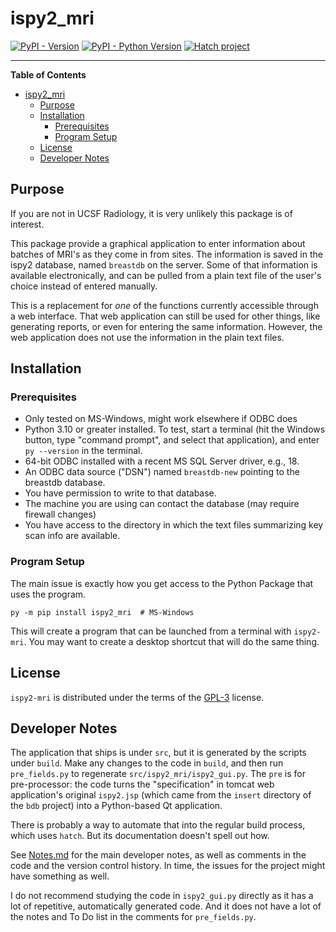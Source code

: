 # ispy2_mri

[![PyPI - Version](https://img.shields.io/pypi/v/ispy2-mri.svg)](https://pypi.org/project/ispy2-mri)
[![PyPI - Python Version](https://img.shields.io/pypi/pyversions/ispy2-mri.svg)](https://pypi.org/project/ispy2-mri)
[![Hatch project](https://img.shields.io/badge/%F0%9F%A5%9A-Hatch-4051b5.svg)](https://github.com/pypa/hatch)

-----

**Table of Contents**

- [ispy2\_mri](#ispy2_mri)
  - [Purpose](#purpose)
  - [Installation](#installation)
    - [Prerequisites](#prerequisites)
    - [Program Setup](#program-setup)
  - [License](#license)
  - [Developer Notes](#developer-notes)

## Purpose
If you are not in UCSF Radiology, it is very unlikely this package is of interest.

This package provide a graphical application to enter information about batches of MRI's as they come in from sites.  The information is saved in the ispy2 database, named `breastdb` on the server.  Some of that information is available electronically, and can be pulled from a plain text file of the user's choice instead of entered manually.

This is a replacement for *one* of the functions currently accessible through a web interface.  That web application can still be used for other things, like generating reports, or even for entering the same information.  However, the web application does not use the information in the plain text files.

## Installation

### Prerequisites
   * Only tested on MS-Windows, might work elsewhere if ODBC does
   * Python 3.10 or greater installed.  To test, start a terminal (hit the Windows button, type "command prompt", and select that application), and enter `py --version` in the terminal.
   * 64-bit ODBC installed with a recent MS SQL Server driver, e.g., 18.
   * An ODBC data source ("DSN") named `breastdb-new` pointing to the breastdb database.
   * You have permission to write to that database.
   * The machine you are using can contact the database (may require firewall changes)
   * You have access to the directory in which the text files summarizing key scan info are available.

### Program Setup
The main issue is exactly how you get access to the Python Package that uses the program.

```console
py -m pip install ispy2_mri  # MS-Windows
```

This will create a program that can be launched from a terminal with `ispy2-mri`.  You may want to create a desktop shortcut that will do the same thing.

## License

`ispy2-mri` is distributed under the terms of the [GPL-3](https://www.gnu.org/licenses/gpl-3.0.en.html) license.


## Developer Notes
The application that ships is under `src`, but it is generated by the scripts under `build`.  Make any changes to the code in `build`, and then run `pre_fields.py` to regenerate `src/ispy2_mri/ispy2_gui.py`.  The `pre` is for pre-processor: the code turns the "specification" in tomcat web application's original `ispy2.jsp` (which came from the `insert` directory of the `bdb` project) into a Python-based Qt application.

There is probably a way to automate that into the regular build process, which uses `hatch`.  But its documentation doesn't spell out how.

See [Notes.md](Notes.md) for the main developer notes, as well as comments in the code and the version control history.  In time, the issues for the project might have something as well.

I do not recommend studying the code in `ispy2_gui.py` directly as it has a lot of repetitive, automatically generated code.  And it does not have a lot of the notes and To Do list in the comments for `pre_fields.py`.
